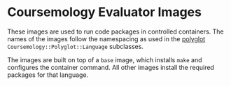 # Coursemology Evaluator Images

These images are used to run code packages in controlled containers. The names of the images follow
the namespacing as used in the [polyglot](https://github.com/Coursemology/polyglot)
`Coursemology::Polyglot::Language` subclasses.

The images are built on top of a `base` image, which installs `make` and configures the container
command. All other images install the required packages for that language.
